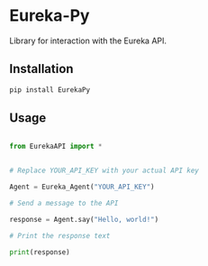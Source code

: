 # Eureka-Py

Library for interaction with the Eureka API.

## Installation

``` bash
pip install EurekaPy
```

## Usage

``` python

from EurekaAPI import *


# Replace YOUR_API_KEY with your actual API key

Agent = Eureka_Agent("YOUR_API_KEY")

# Send a message to the API

response = Agent.say("Hello, world!")

# Print the response text

print(response)

```
